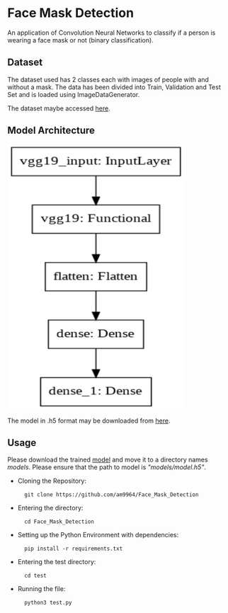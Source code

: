 # Face Mask Detection
An application of Convolution Neural Networks to classify if a person is wearing a face mask or not (binary classification). 

## Dataset
The dataset used has 2 classes each with images of people with and without a mask. The data has been divided into Train, Validation and Test Set and is loaded using ImageDataGenerator.

The dataset maybe accessed <a href = "https://drive.google.com/drive/folders/1MaU49YgSFBqGbMVImh6k6f__q-_mowck?usp=sharing">here</a>.

## Model Architecture
<img src = "assets/model.png" height = 600px width = 400px>

The model in .h5 format may be downloaded from <a href = "https://drive.google.com/file/d/161FyMUewCUbKtiBaMTc87oGY7qtPRMYp/view?usp=sharing">here</a>.

## Usage
Please download the trained <a href = "https://drive.google.com/drive/folders/1MaU49YgSFBqGbMVImh6k6f__q-_mowck?usp=sharing">model</a> and move it to a directory names *models*. Please ensure that the path to model is *"models/model.h5"*.

- Cloning the Repository: 

        git clone https://github.com/am9964/Face_Mask_Detection
        
- Entering the directory: 

        cd Face_Mask_Detection
        
- Setting up the Python Environment with dependencies:

        pip install -r requirements.txt
        
- Entering the test directory: 

        cd test

- Running the file:

        python3 test.py
